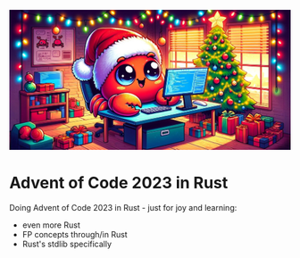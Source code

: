 ![Festive Ferris](festive-ferris.jpg)

# Advent of Code 2023 in Rust

Doing Advent of Code 2023 in Rust - just for joy and learning:
- even more Rust 
- FP concepts through/in Rust
- Rust's stdlib specifically
